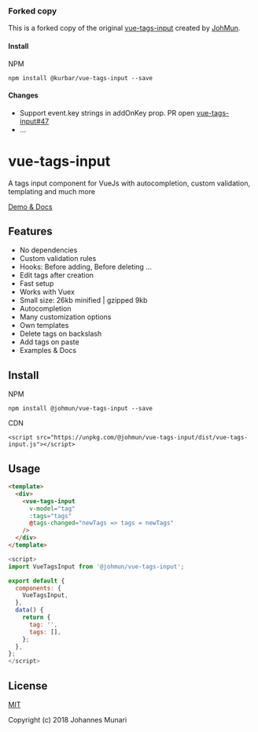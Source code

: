 ### Forked copy
This is a forked copy of the original [vue-tags-input](https://github.com/JohMun/vue-tags-input) created by [JohMun](https://github.com/JohMun).

#### Install
NPM
```
npm install @kurbar/vue-tags-input --save
```

#### Changes
* Support event.key strings in addOnKey prop. PR open [vue-tags-input#47](https://github.com/JohMun/vue-tags-input/pull/47)
* ...

# vue-tags-input

A tags input component for VueJs with autocompletion, custom validation, templating and much more

[Demo & Docs](http://www.vue-tags-input.com)

## Features

* No dependencies
* Custom validation rules
* Hooks: Before adding, Before deleting ...
* Edit tags after creation
* Fast setup
* Works with Vuex
* Small size: 26kb minified | gzipped 9kb
* Autocompletion
* Many customization options
* Own templates
* Delete tags on backslash
* Add tags on paste
* Examples & Docs

## Install

NPM
```
npm install @johmun/vue-tags-input --save
```

CDN
```
<script src="https://unpkg.com/@johmun/vue-tags-input/dist/vue-tags-input.js"></script>
```

## Usage

```html
<template>
  <div>
    <vue-tags-input
      v-model="tag"
      :tags="tags"
      @tags-changed="newTags => tags = newTags"
    />
  </div>
</template>
```

```javascript
<script>
import VueTagsInput from '@johmun/vue-tags-input';

export default {
  components: {
    VueTagsInput,
  },
  data() {
    return {
      tag: '',
      tags: [],
    };
  },
};
</script>
```

## License

[MIT](https://opensource.org/licenses/MIT)

Copyright (c) 2018 Johannes Munari
